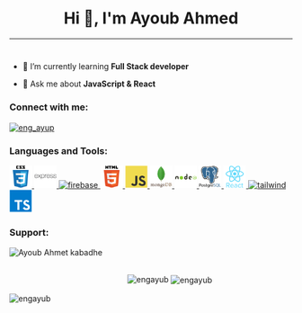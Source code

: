 <h1 align="center">Hi 👋, I'm Ayoub Ahmed </h1>

<hr>


<h1 align="center">
  <div align="center" style="margin: 40px 0">
      <a 
          <img width="175px" src="https://komarev.com/ghpvc/?username=muztaphe14&label=Profile%20views&color=0e75b6&style=flat" alt="EngAyub"/>
      </a>
  </div>
</h1>


- 🌱 I’m currently learning **Full Stack developer**

- 💬 Ask me about **JavaScript & React**

<h3 align="left">Connect with me:</h3>
<p align="left">
<a href="https://twitter.com/eng_ayup" target="blank"><img align="center" src="https://raw.githubusercontent.com/rahuldkjain/github-profile-readme-generator/master/src/images/icons/Social/twitter.svg" alt="eng_ayup" height="30" width="40" /></a>
</p>

<h3 align="left">Languages and Tools:</h3>
<p align="left"> <a href="https://www.w3schools.com/css/" target="_blank" rel="noreferrer"> <img src="https://raw.githubusercontent.com/devicons/devicon/master/icons/css3/css3-original-wordmark.svg" alt="css3" width="40" height="40"/> </a> <a href="https://expressjs.com" target="_blank" rel="noreferrer"> <img src="https://raw.githubusercontent.com/devicons/devicon/master/icons/express/express-original-wordmark.svg" alt="express" width="40" height="40"/> </a> <a href="https://firebase.google.com/" target="_blank" rel="noreferrer"> <img src="https://www.vectorlogo.zone/logos/firebase/firebase-icon.svg" alt="firebase" width="40" height="40"/> </a> <a href="https://www.w3.org/html/" target="_blank" rel="noreferrer"> <img src="https://raw.githubusercontent.com/devicons/devicon/master/icons/html5/html5-original-wordmark.svg" alt="html5" width="40" height="40"/> </a> <a href="https://developer.mozilla.org/en-US/docs/Web/JavaScript" target="_blank" rel="noreferrer"> <img src="https://raw.githubusercontent.com/devicons/devicon/master/icons/javascript/javascript-original.svg" alt="javascript" width="40" height="40"/> </a> <a href="https://www.mongodb.com/" target="_blank" rel="noreferrer"> <img src="https://raw.githubusercontent.com/devicons/devicon/master/icons/mongodb/mongodb-original-wordmark.svg" alt="mongodb" width="40" height="40"/> </a> <a href="https://nodejs.org" target="_blank" rel="noreferrer"> <img src="https://raw.githubusercontent.com/devicons/devicon/master/icons/nodejs/nodejs-original-wordmark.svg" alt="nodejs" width="40" height="40"/> </a> <a href="https://www.postgresql.org" target="_blank" rel="noreferrer"> <img src="https://raw.githubusercontent.com/devicons/devicon/master/icons/postgresql/postgresql-original-wordmark.svg" alt="postgresql" width="40" height="40"/> </a> <a href="https://reactjs.org/" target="_blank" rel="noreferrer"> <img src="https://raw.githubusercontent.com/devicons/devicon/master/icons/react/react-original-wordmark.svg" alt="react" width="40" height="40"/> </a> <a href="https://tailwindcss.com/" target="_blank" rel="noreferrer"> <img src="https://www.vectorlogo.zone/logos/tailwindcss/tailwindcss-icon.svg" alt="tailwind" width="40" height="40"/> </a> <a href="https://www.typescriptlang.org/" target="_blank" rel="noreferrer"> <img src="https://raw.githubusercontent.com/devicons/devicon/master/icons/typescript/typescript-original.svg" alt="typescript" width="40" height="40"/> </a> </p>

<h3 align="left">Support:</h3>
<p><a href="https://www.buymeacoffee.com/Ayoub Ahmet kabadhe"> <img align="left" src="https://cdn.buymeacoffee.com/buttons/v2/default-yellow.png" height="50" width="210" alt="Ayoub Ahmet kabadhe" /></a></p><br><br>

<p><img align="left" src="https://github-readme-stats.vercel.app/api/top-langs?username=engayub&show_icons=true&locale=en&layout=compact" alt="engayub" /></p>

<p>&nbsp;<img align="center" src="https://github-readme-stats.vercel.app/api?username=engayub&show_icons=true&locale=en" alt="engayub" /></p>

<p><img align="center" src="https://github-readme-streak-stats.herokuapp.com/?user=engayub&" alt="engayub" /></p>
